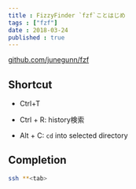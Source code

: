 ```yaml
---
title : FizzyFinder `fzf`ことはじめ
tags : ["fzf"]
date : 2018-03-24
published : true
---
```


[github.com/junegunn/fzf](https://github.com/junegunn/fzf)

## Shortcut

- Ctrl+T

- Ctrl + R: history検索
- Alt + C: `cd` into selected directory

## Completion

```bash
ssh **<tab>
```
